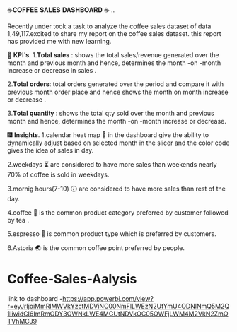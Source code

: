 ☕𝐂𝐎𝐅𝐅𝐄𝐄 𝐒𝐀𝐋𝐄𝐒 𝐃𝐀𝐒𝐇𝐁𝐎𝐀𝐑𝐃 ☕  ..

Recently under took a task to analyze the coffee sales dataset of data 1,49,117.excited to share my report on the coffee sales dataset. this report has provided me with new learning.


🎯 𝐊𝐏𝐈'𝐬.
1.𝐓𝐨𝐭𝐚𝐥 𝐬𝐚𝐥𝐞𝐬 : shows the total sales/revenue generated over the month and previous month and hence, determines the month -on -month increase or decrease in sales .

2.𝐓𝐨𝐭𝐚𝐥 𝐨𝐫𝐝𝐞𝐫𝐬: total orders generated over the period and compare it with previous month order place and hence shows the month on month increase or decrease .

3.𝐓𝐨𝐭𝐚𝐥 𝐪𝐮𝐚𝐧𝐭𝐢𝐭𝐲 : shows the total qty sold over the month and previous month and hence, determines the month -on -month increase or decrease.

🎆 𝐈𝐧𝐬𝐢𝐠𝐡𝐭𝐬.
1.calendar heat map 📆  in the dashboard give the ability to dynamically adjust based on selected month in the slicer and the color code gives the idea of sales in day.


2.weekdays ⏳ are considered to have more sales than weekends nearly 70% of coffee is sold in weekdays.


3.mornig hours(7-10) 🕖  are considered to have more sales than rest of the day.


4.coffee 🥤  is the common product category preferred by customer followed by tea .

5.espresso 🍵  is common product type which is preferred by customers.


6.Astoria 🌏 is the common coffee point preferred by people.

# Coffee-Sales-Aalysis
link to dashboard -https://app.powerbi.com/view?r=eyJrIjoiMmRlMWVkYzctMDViNC00NmFlLWEzN2UtYmU4ODNlNmQ5M2Q1IiwidCI6ImRmODY3OWNkLWE4MGUtNDVkOC05OWFjLWM4M2VkN2ZmOTVhMCJ9
